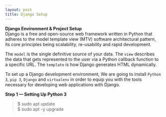 ```yaml
---
layout: post
title: Django Setup
---
```

**Django Environment & Project Setup**<br>
Django is a free and open-source web framework written in Python that adheres to the model template view (MTV) software architectural pattern, its core principles being scalability, re-usability and rapid development.  

The `model` is the single definitive source of your data.
The `view` describes the data that gets represented to the user via a Python callback function to a specific URL.
The `template` is how Django generates HTML dynamically.

To set up a Django development environment, We are going to install `Python 3`, `pip 3`, `Django` and `virtualenv` in order to equip you with the tools necessary for developing web applications with Django.

**Step 1 — Setting Up Python 3**


> $ sudo apt update<br>
> $ sudo apt -y upgrade
